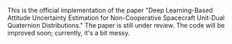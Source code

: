 This is the official implementation of the paper "Deep Learning-Based Attitude Uncertainty Estimation for Non-Cooperative Spacecraft Unit-Dual Quaternion Distributions." The paper is still under review. The code will be improved soon; currently, it's a bit messy.
